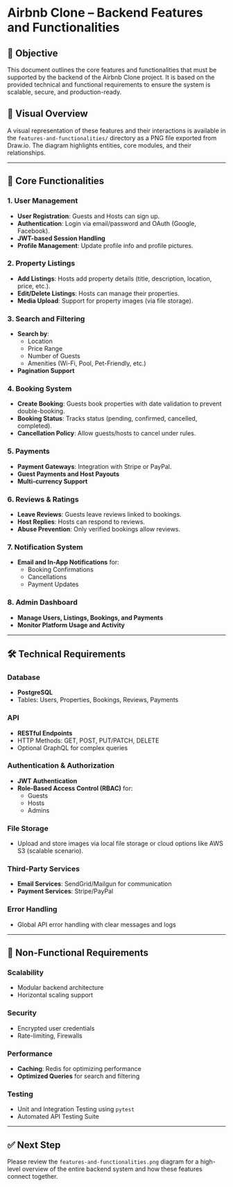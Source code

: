 # Airbnb Clone – Backend Features and Functionalities

## 📌 Objective
This document outlines the core features and functionalities that must be supported by the backend of the Airbnb Clone project. It is based on the provided technical and functional requirements to ensure the system is scalable, secure, and production-ready.

## 📐 Visual Overview
A visual representation of these features and their interactions is available in the `features-and-functionalities/` directory as a PNG file exported from Draw.io. The diagram highlights entities, core modules, and their relationships.

---

## 🔑 Core Functionalities

### 1. User Management
- **User Registration**: Guests and Hosts can sign up.
- **Authentication**: Login via email/password and OAuth (Google, Facebook).
- **JWT-based Session Handling**
- **Profile Management**: Update profile info and profile pictures.

### 2. Property Listings
- **Add Listings**: Hosts add property details (title, description, location, price, etc.).
- **Edit/Delete Listings**: Hosts can manage their properties.
- **Media Upload**: Support for property images (via file storage).

### 3. Search and Filtering
- **Search by**:
  - Location
  - Price Range
  - Number of Guests
  - Amenities (Wi-Fi, Pool, Pet-Friendly, etc.)
- **Pagination Support**

### 4. Booking System
- **Create Booking**: Guests book properties with date validation to prevent double-booking.
- **Booking Status**: Tracks status (pending, confirmed, cancelled, completed).
- **Cancellation Policy**: Allow guests/hosts to cancel under rules.

### 5. Payments
- **Payment Gateways**: Integration with Stripe or PayPal.
- **Guest Payments and Host Payouts**
- **Multi-currency Support**

### 6. Reviews & Ratings
- **Leave Reviews**: Guests leave reviews linked to bookings.
- **Host Replies**: Hosts can respond to reviews.
- **Abuse Prevention**: Only verified bookings allow reviews.

### 7. Notification System
- **Email and In-App Notifications** for:
  - Booking Confirmations
  - Cancellations
  - Payment Updates

### 8. Admin Dashboard
- **Manage Users, Listings, Bookings, and Payments**
- **Monitor Platform Usage and Activity**

---

## 🛠️ Technical Requirements

### Database
- **PostgreSQL**
- Tables: Users, Properties, Bookings, Reviews, Payments

### API
- **RESTful Endpoints**
- HTTP Methods: GET, POST, PUT/PATCH, DELETE
- Optional GraphQL for complex queries

### Authentication & Authorization
- **JWT Authentication**
- **Role-Based Access Control (RBAC)** for:
  - Guests
  - Hosts
  - Admins

### File Storage
- Upload and store images via local file storage or cloud options like AWS S3 (scalable scenario).

### Third-Party Services
- **Email Services**: SendGrid/Mailgun for communication
- **Payment Services**: Stripe/PayPal

### Error Handling
- Global API error handling with clear messages and logs

---

## 🚀 Non-Functional Requirements

### Scalability
- Modular backend architecture
- Horizontal scaling support

### Security
- Encrypted user credentials
- Rate-limiting, Firewalls

### Performance
- **Caching**: Redis for optimizing performance
- **Optimized Queries** for search and filtering

### Testing
- Unit and Integration Testing using `pytest`
- Automated API Testing Suite

---

## ✅ Next Step
Please review the `features-and-functionalities.png` diagram for a high-level overview of the entire backend system and how these features connect together.

